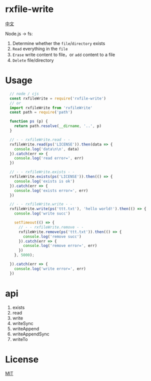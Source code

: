 # rxfile-write

[中文](https://github.com/cheere/rxfile-write/blob/main/README_CH.md)

Node.js -> fs:

1. Determine whether the `file`/`directory` exists
1. `Read` everything in the `file`
1. `Erase` write content to file，or `add` content to a file
1. `Delete` file/directory

# Usage
```js
  // node / cjs
  const rxfileWrite = require('rxfile-write')
  // or
  import rxfileWrite from 'rxfileWrite'
  const path = require('path')

  function ps (p) {
    return path.resolve(__dirname, '..', p)
  }

  // - - rxfileWrite.read - -
  rxfileWrite.read(ps('LICENSE')).then(data => {
    console.log('data\n\n', data)
  }).catch(err => {
    console.log('read error=', err)
  })

  // - - rxfileWrite.exists - -
  rxfileWrite.exists(ps('LICENSE')).then(() => {
    console.log('exists is ok')
  }).catch(err => {
    console.log('exists error=', err)
  })

  // - - rxfileWrite.write - -
  rxfileWrite.write(ps('ttt.txt'), 'hello world!').then(() => {
    console.log('write succ')

    setTimeout(() => {
      // - - rxfileWrite.remove - -
      rxfileWrite.remove(ps('ttt.txt')).then(() => {
        console.log('remove succ')
      }).catch(err => {
        console.log('remove error=', err)
      })
    }, 5000);

  }).catch(err => {
    console.log('write error=', err)
  })
```

# api
1. exists
1. read
1. write
1. writeSync
1. writeAppend
1. writeAppendSync
1. writeTo

# License
[MIT](https://github.com/cheere/rxfile-write/blob/main/LICENSE)